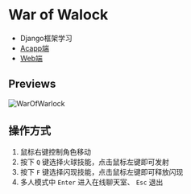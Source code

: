 # War of Walock
- Django框架学习
- [Acapp端](https://www.acwing.com/file_system/file/content/whole/index/content/5958610/)
- [Web端](https://app2433.acapp.acwing.com.cn/)
## Previews
![WarOfWarlock](https://raw.githubusercontent.com/Xancoding/Learning-Django/master/screenshot.png)
## 操作方式
1. 鼠标右键控制角色移动
2. 按下 `Q` 键选择火球技能，点击鼠标左键即可发射
3. 按下 `F` 键选择闪现技能，点击鼠标左键即可释放闪现
4. 多人模式中 `Enter` 进入在线聊天室、 `Esc` 退出

